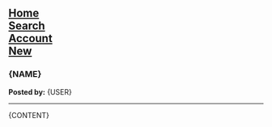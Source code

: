 ## [Home](/) <div class=padding></div> [Search](/search)<div class=padding></div> [Account](/account) <div class=padding></div> [New](/new)

### {NAME}

**Posted by:** {USER}

<hr></hr>

{CONTENT}